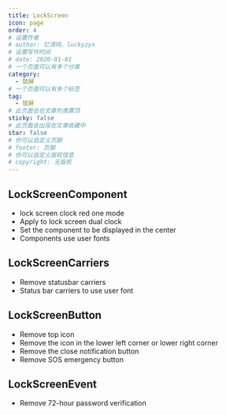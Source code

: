 ```yaml
---
title: LockScreen
icon: page
order: 4
# 设置作者
# author: 忆清鸣、luckyzyx
# 设置写作时间
# date: 2020-01-01
# 一个页面可以有多个分类
category:
  - 锁屏
# 一个页面可以有多个标签
tag:
  - 锁屏
# 此页面会在文章列表置顶
sticky: false
# 此页面会出现在文章收藏中
star: false
# 你可以自定义页脚
# footer: 页脚
# 你可以自定义版权信息
# copyright: 无版权
---
```


## LockScreenComponent

- lock screen clock red one mode
- Apply to lock screen dual clock
- Set the component to be displayed in the center
- Components use user fonts

## LockScreenCarriers

- Remove statusbar carriers
- Status bar carriers to use user font

## LockScreenButton

- Remove top icon
- Remove the icon in the lower left corner or lower right corner
- Remove the close notification button
- Remove SOS emergency button

## LockScreenEvent

- Remove 72-hour password verification

